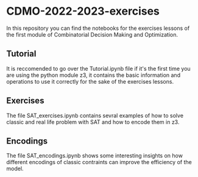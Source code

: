 # CDMO-2022-2023-exercises

In this repository you can find the notebooks for the exercises lessons of the first module of Combinatorial Decision Making and Optimization. 

## Tutorial 

It is reccomended to go over the Tutorial.ipynb file if it's the first time you are using the python module z3, it contains the basic information and operations to use it correctly for the sake of the exercises lessons. 

## Exercises 

The file SAT_exercises.ipynb contains sevral examples of how to solve classic and real life problem with SAT and how to encode them in z3. 

## Encodings 

The file SAT_encodings.ipynb shows some interesting insights on how different encodings of classic contraints can improve the efficiency of the model. 

